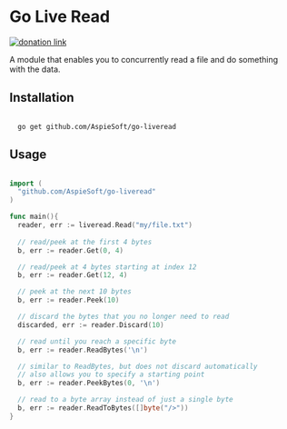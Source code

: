 # Go Live Read

[![donation link](https://img.shields.io/badge/buy%20me%20a%20coffee-paypal-blue)](https://paypal.me/shaynejrtaylor?country.x=US&locale.x=en_US)

A module that enables you to concurrently read a file and do something with the data.

## Installation

```shell script

  go get github.com/AspieSoft/go-liveread

```

## Usage

```go

import (
  "github.com/AspieSoft/go-liveread"
)

func main(){
  reader, err := liveread.Read("my/file.txt")
  
  // read/peek at the first 4 bytes
  b, err := reader.Get(0, 4)

  // read/peek at 4 bytes starting at index 12
  b, err := reader.Get(12, 4)

  // peek at the next 10 bytes
  b, err := reader.Peek(10)

  // discard the bytes that you no longer need to read
  discarded, err := reader.Discard(10)

  // read until you reach a specific byte
  b, err := reader.ReadBytes('\n')

  // similar to ReadBytes, but does not discard automatically
  // also allows you to specify a starting point
  b, err := reader.PeekBytes(0, '\n')

  // read to a byte array instead of just a single byte
  b, err := reader.ReadToBytes([]byte("/>"))
}

```
